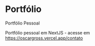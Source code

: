 # Portfólio
Portfólio Pessoal

Portfólio pessoal em NextJS - acesse em https://oscargross.vercel.app/contato
